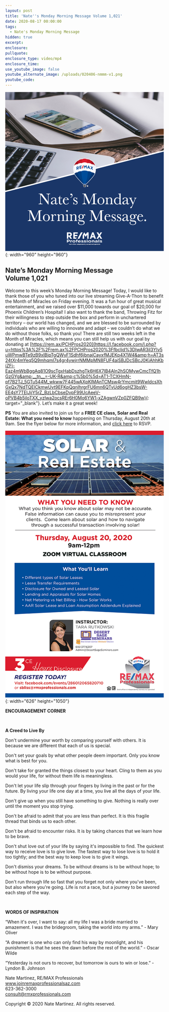 ```yaml
---
layout: post
title: 'Nate''s Monday Morning Message Volume 1,021'
date: 2020-08-17 00:00:00
tags:
  - Nate's Monday Morning Message
hidden: true
excerpt:
enclosure:
pullquote:
enclosure_type: video/mp4
enclosure_time:
use_youtube_image: false
youtube_alternate_image: /uploads/020406-nmmm-v1.png
youtube_code:
---
```


![](/uploads/020406-nmmm-v1.png){: width="960" height="960"}

## **Nate’s Monday Morning Message<br>Volume 1,021**

Welcome to this week’s Monday Morning Message\! Today, I would like to thank those of you who tuned into our live streaming Give-A-Thon to benefit the Month of Miracles on Friday evening. It was a fun hour of great musical entertainment, and we raised over $11,000 towards our goal of $20,000 for Phoenix Children’s Hospital\! I also want to thank the band, Throwing Fitz for their willingness to step outside the box and perform in unchartered territory – our world has changed, and we are blessed to be surrounded by individuals who are willing to innovate and adapt – we couldn’t do what we do without those folks, so thank you\! There are still two weeks left in the Month of Miracles, which means you can still help us with our goal by donating at [https://rem.ax/PCHPros2020](https://l.facebook.com/l.php?u=https%3A%2F%2Frem.ax%2FPCHPros2020%3Ffbclid%3DIwAR3il3YIv5uWPmwBTe9zB9xIBjpTgQWyF1Sdhf6jbnajCayxfMJEKp4X1W4&amp;h=AT3s24tXr4mYeq5Q9mhqmI7s4gr4ywjrrNMMpMN8FUF4aiSBJDcSBcJ0KiAhhKbiZFi-Eaz4mWbBggAq81O9scTgxHabDszhgTk6H6X7IB4Aln2hSOMywCmcTfQ1hGzGYg&amp;__tn__=-UK-R&amp;c%5b0%5d=AT1-TCXHmN-pf7B2TJ_5GTu544M_wkww7F445wAXpKIMAnTCMsw4rYmcmit9WwldcsXhGxQx7NdTQElCkmwUvt9EFKpQqnIhrgrFU6mn6QTvUd6ogHZ3bsW-EE4sY7TEIJijY5rZ_BzLbCbseDvpF99UcAeeV-oPVB4b5iloTXX_yzlwa2ocsREr6H0Mo6YW1-xZAgwnVZp0ZFQB9w){: target="_blank"}. Let’s make it a great week\!&nbsp;

**PS** You are also invited to join us for a **FREE CE class, Solar and Real Estate: What you need to know** happening on Thursday, August 20th at 9am. See the flyer below for more information, and [click here](https://www.facebook.com/events/286012065820710?active_tab=about) to RSVP.

![](/uploads/free-ce-class-on-solar-august-20th-2020.png){: width="626" height="1050"}

**ENCOURAGEMENT CORNER**

&nbsp;

**A Creed to Live By**

Don't undermine your worth by comparing yourself with others. It is because we are different that each of us is special.

Don't set your goals by what other people deem important. Only you know what is best for you.

Don't take for granted the things closest to your heart. Cling to them as you would your life, for without them life is meaningless.

Don't let your life slip through your fingers by living in the past or for the future. By living your life one day at a time, you live all the days of your life.

Don't give up when you still have something to give. Nothing is really over until the moment you stop trying.

Don't be afraid to admit that you are less than perfect. It is this fragile thread that binds us to each other.

Don't be afraid to encounter risks. It is by taking chances that we learn how to be brave.

Don't shut love out of your life by saying it's impossible to find. The quickest way to receive love is to give love. The fastest way to lose love is to hold it too tightly; and the best way to keep love is to give it wings.

Don't dismiss your dreams. To be without dreams is to be without hope; to be without hope is to be without purpose.

Don't run through life so fast that you forget not only where you've been, but also where you're going. Life is not a race, but a journey to be savored each step of the way.

&nbsp;

**WORDS OF INSPIRATION**

“When it's over, I want to say: all my life I was a bride married to amazement. I was the bridegroom, taking the world into my arms.” - Mary Oliver

“A dreamer is one who can only find his way by moonlight, and his punishment is that he sees the dawn before the rest of the world.” - Oscar Wilde

“Yesterday is not ours to recover, but tomorrow is ours to win or lose.” - Lyndon B. Johnson

Nate Martinez, RE/MAX Professionals<br>www.joinremaxprofessionalsaz.com<br>623-362-3000<br>consult@rmxprofessionals.com

Copyright &copy; 2020 Nate Martinez. All rights reserved.